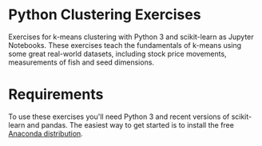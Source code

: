 # Python Clustering Exercises
Exercises for k-means clustering with Python 3 and scikit-learn as Jupyter Notebooks.  These exercises teach the fundamentals of k-means using some great real-world datasets, including stock price movements, measurements of fish and seed dimensions.


# Requirements
To use these exercises you'll need Python 3 and recent versions of scikit-learn and pandas.  The easiest way to get started is to install the free [Anaconda distribution](https://www.anaconda.com/download/).
